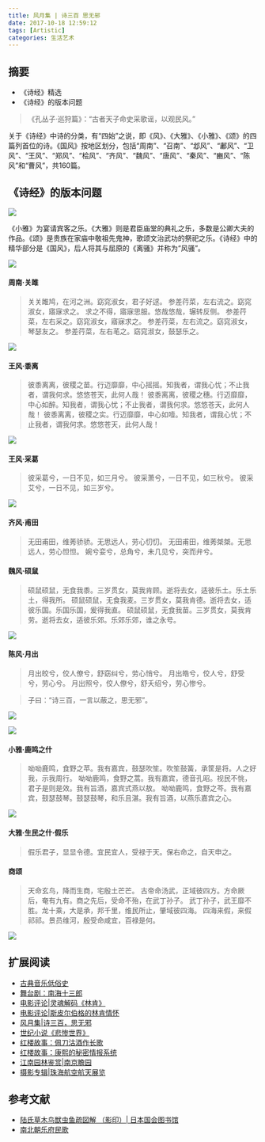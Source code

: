 ```yaml
---
title: 风月集 | 诗三百 思无邪
date: 2017-10-18 12:59:12
tags: [Artistic]
categories: 生活艺术
---
```

## 摘要
- 《诗经》精选
- 《诗经》的版本问题

<!--more-->

>《孔丛子·巡狩篇》：“古者天子命史采歌谣，以观民风。”

关于《诗经》中诗的分类，有“四始”之说，即《风》、《大雅》、《小雅》、《颂》的四篇列首位的诗。《国风》按地区划分，包括“周南”、“召南”、“邶风”、“鄘风”、“卫风”、“王风”、“郑风”、“桧风”、“齐风”、“魏风”、“唐风”、“秦风”、“豳风”、“陈风”和“曹风”，共160篇。

## 《诗经》的版本问题
![](http://riboseyim-qiniu.riboseyim.com/Poetry.png)

《小雅》为宴请宾客之乐。《大雅》则是君臣庙堂的典礼之乐，多数是公卿大夫的作品。《颂》是贵族在家庙中敬祖先鬼神，歌颂文治武功的祭祀之乐。《诗经》中的精华部分是《国风》，后人将其与屈原的《离骚》并称为“风骚”。

![](http://riboseyim-qiniu.riboseyim.com/DSC01589.png)

#### 周南·关雎

>关关雎鸠，在河之洲。窈窕淑女，君子好逑。
>参差荇菜，左右流之。窈窕淑女，寤寐求之。
>求之不得，寤寐思服。悠哉悠哉，辗转反侧。
>参差荇菜，左右采之。窈窕淑女，寤寐求之。
>参差荇菜，左右流之。窈窕淑女，琴瑟友之。
>参差荇菜，左右芼之。窈窕淑女，鼓瑟乐之。

![](http://riboseyim-qiniu.riboseyim.com/Poetry-IMG-GuanJu.png)

#### 王风·黍离
>彼黍离离，彼稷之苗。行迈靡靡，中心摇摇。知我者，谓我心忧；不止我者，谓我何求。悠悠苍天，此何人哉！
>彼黍离离，彼稷之穗。行迈靡靡，中心如醉。知我者，谓我心忧；不止我者，谓我何求。悠悠苍天，此何人哉！
>彼黍离离，彼稷之实。行迈靡靡，中心如噎。知我者，谓我心忧；不止我者，谓我何求。悠悠苍天，此何人哉！

![](http://riboseyim-qiniu.riboseyim.com/Poetry-IMG-YuanYang.png)

#### 王风·采葛
>彼采葛兮，一日不见，如三月兮。
>彼采萧兮，一日不见，如三秋兮。
>彼采艾兮，一日不见，如三岁兮。

![](http://riboseyim-qiniu.riboseyim.com/Poetry-IMG-JianJia.png)

#### 齐风·甫田
>无田甫田，维莠骄骄。无思远人，劳心忉忉。
>无田甫田，维莠桀桀。无思远人，劳心怛怛。
>婉兮娈兮，总角兮，未几见兮，突而弁兮。

#### 魏风·硕鼠
>硕鼠硕鼠，无食我黍。三岁贯女，莫我肯顾。逝将去女，适彼乐土。乐土乐土，得我所。
>硕鼠硕鼠，无食我麦。三岁贯女，莫我肯德。逝将去女，适彼乐国。乐国乐国，爰得我直。
>硕鼠硕鼠，无食我苗。三岁贯女，莫我肯劳。逝将去女，适彼乐郊。乐郊乐郊，谁之永号。

![](http://riboseyim-qiniu.riboseyim.com/Poetry-IMG-He.png)

#### 陈风·月出
>月出皎兮，佼人僚兮，舒窈纠兮，劳心悄兮。
>月出皓兮，佼人兮，舒受兮，劳心兮。
>月出照兮，佼人僚兮，舒夭绍兮，劳心惨兮。

>子曰：“诗三百，一言以蔽之，思无邪”。

![](http://riboseyim-qiniu.riboseyim.com/Poetry-Ya-circo.png)

![](http://riboseyim-qiniu.riboseyim.com/Poetry-IMG-Ping.png)

#### 小雅·鹿鸣之什
> 呦呦鹿鸣，食野之苹。我有嘉宾，鼓瑟吹笙。吹笙鼓簧，承筐是将。人之好我，示我周行。
> 呦呦鹿鸣，食野之蒿。我有嘉宾，德音孔昭。视民不恌，君子是则是效。我有旨酒，嘉宾式燕以敖。
> 呦呦鹿鸣，食野之芩。我有嘉宾，鼓瑟鼓琴。鼓瑟鼓琴，和乐且湛。我有旨酒，以燕乐嘉宾之心。

![](http://riboseyim-qiniu.riboseyim.com/Poetry-IMG-Lu.png)

#### 大雅·生民之什·假乐
>假乐君子，显显令德。宜民宜人，受禄于天。保右命之，自天申之。

#### 商颂
> 天命玄鸟，降而生商，宅殷土芒芒。
古帝命汤武，正域彼四方。方命厥后，奄有九有。商之先后，受命不殆，在武丁孙子。
武丁孙子，武王靡不胜。龙十乘，大是承，邦千里，维民所止，肇域彼四海。
四海来假，来假祁祁。景员维河，殷受命咸宜，百禄是何。

![](http://riboseyim-qiniu.riboseyim.com/Poetry-IMG-Hu.png)

## 扩展阅读
- [古典音乐低俗史](https://riboseyim.github.io/2018/04/10/Artistic-Classical/)
- [舞台剧：南海十三郎](https://riboseyim.github.io/2017/04/20/Artistic-The-Mad-Phoenix/)
- [电影评论|灵魂解码《林肯》](https://riboseyim.github.io/2016/09/10/Lincoln/)
- [电影评论|斯皮尔伯格的林肯情怀](https://riboseyim.github.io/2017/05/13/Lincoln-Spielberg/)
- [风月集|诗三百，思无邪](https://riboseyim.github.io/2017/10/18/Artistic-Poetry/)
- [世纪小说《悲惨世界》](https://riboseyim.github.io/2017/04/13/Artistic-Les-Miserables/)
- [红楼故事：佩刀沽酒作长歌](https://riboseyim.github.io/2017/10/04/Redology-DunMing/)
- [红楼故事：康熙的秘密情报系统](https://riboseyim.github.io/2018/02/04/Redology-Intelligence/)
- [江南园林鉴赏|南京瞻园](https://riboseyim.github.io/2017/01/30/Artistic-Garden/)
- [摄影专辑|珠海航空航天展览](https://riboseyim.github.io/2016/10/15/Artistic-Zhuhai-AirShow/)

## 参考文献
- [陆氏草木鸟獣虫鱼疏図解 （影印）| 日本国会图书馆](http://dl.ndl.go.jp/info:ndljp/pid/1089447)
- [南北朝乐府民歌](https://mp.weixin.qq.com/s/u-87uTpATuDz2FMJAkl-Zg)
